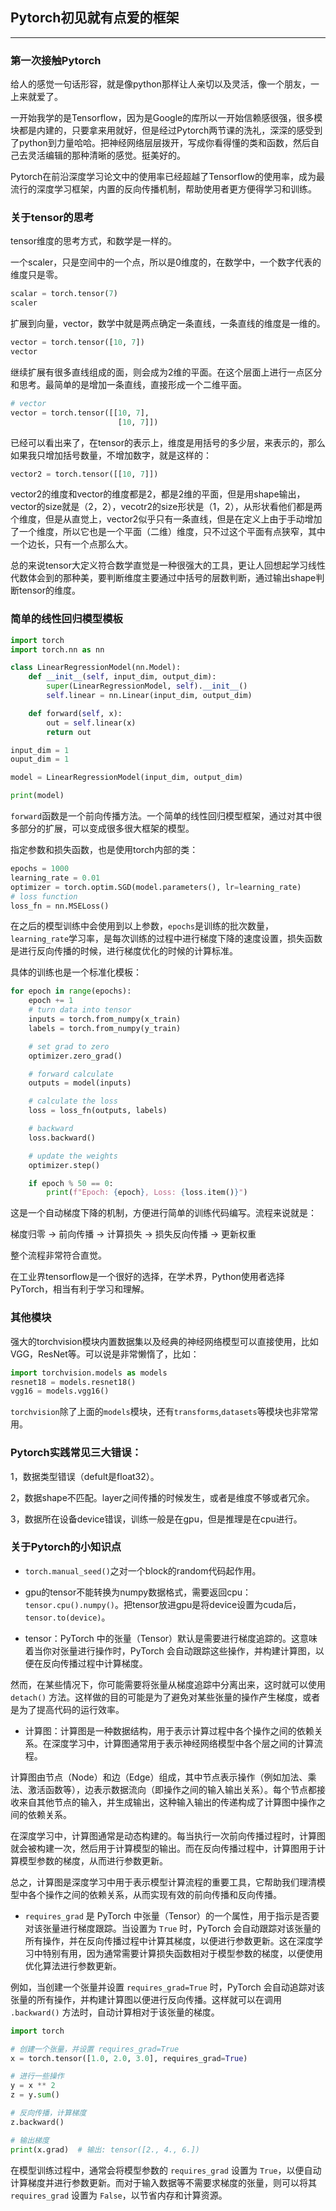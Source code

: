 ## Pytorch初见就有点爱的框架

---

### 第一次接触Pytorch

给人的感觉一句话形容，就是像python那样让人亲切以及灵活，像一个朋友，一上来就爱了。

一开始我学的是Tensorflow，因为是Google的库所以一开始信赖感很强，很多模块都是内建的，只要拿来用就好，但是经过Pytorch两节课的洗礼，深深的感受到了python到力量哈哈。把神经网络层层拨开，写成你看得懂的类和函数，然后自己去灵活编辑的那种清晰的感觉。挺美好的。

Pytorch在前沿深度学习论文中的使用率已经超越了Tensorflow的使用率，成为最流行的深度学习框架，内置的反向传播机制，帮助使用者更方便得学习和训练。

### 关于tensor的思考

tensor维度的思考方式，和数学是一样的。

一个scaler，只是空间中的一个点，所以是0维度的，在数学中，一个数字代表的维度只是零。

```python
scalar = torch.tensor(7)
scaler
```

扩展到向量，vector，数学中就是两点确定一条直线，一条直线的维度是一维的。

```python
vector = torch.tensor([10, 7])
vector
```

继续扩展有很多直线组成的面，则会成为2维的平面。在这个层面上进行一点区分和思考。最简单的是增加一条直线，直接形成一个二维平面。

```python
# vector
vector = torch.tensor([[10, 7],
                        [10, 7]])
```

已经可以看出来了，在tensor的表示上，维度是用括号的多少层，来表示的，那么如果我只增加括号数量，不增加数字，就是这样的：

```python
vector2 = torch.tensor([[10, 7]])
```

vector2的维度和vector的维度都是2，都是2维的平面，但是用shape输出，vector的size就是（2，2），vecotr2的size形状是（1，2），从形状看他们都是两个维度，但是从直觉上，vector2似乎只有一条直线，但是在定义上由于手动增加了一个维度，所以它也是一个平面（二维）维度，只不过这个平面有点狭窄，其中一个边长，只有一个点那么大。

总的来说tensor大定义符合数学直觉是一种很强大的工具，更让人回想起学习线性代数体会到的那种美，要判断维度主要通过中括号的层数判断，通过输出shape判断tensor的维度。


### 简单的线性回归模型模板

```python
import torch
import torch.nn as nn

class LinearRegressionModel(nn.Model):
    def __init__(self, input_dim, output_dim):
        super(LinearRegressionModel, self).__init__()
        self.linear = nn.Linear(input_dim, output_dim)

    def forward(self, x):
        out = self.linear(x)
        return out

input_dim = 1
ouput_dim = 1

model = LinearRegressionModel(input_dim, output_dim)

print(model)
```

`forward`函数是一个前向传播方法。一个简单的线性回归模型框架，通过对其中很多部分的扩展，可以变成很多很大框架的模型。

指定参数和损失函数，也是使用torch内部的类：

```python
epochs = 1000
learning_rate = 0.01
optimizer = torch.optim.SGD(model.parameters(), lr=learning_rate)
# loss function
loss_fn = nn.MSELoss()
```

在之后的模型训练中会使用到以上参数，`epochs`是训练的批次数量，`learning_rate`学习率，是每次训练的过程中进行梯度下降的速度设置，损失函数是进行反向传播的时候，进行梯度优化的时候的计算标准。

具体的训练也是一个标准化模板：

```python
for epoch in range(epochs):
    epoch += 1
    # turn data into tensor
    inputs = torch.from_numpy(x_train)
    labels = torch.from_numpy(y_train)

    # set grad to zero
    optimizer.zero_grad()

    # forward calculate
    outputs = model(inputs)

    # calculate the loss
    loss = loss_fn(outputs, labels)

    # backward
    loss.backward()

    # update the weights
    optimizer.step()

    if epoch % 50 == 0:
        print(f"Epoch: {epoch}, Loss: {loss.item()}")
```

这是一个自动梯度下降的机制，方便进行简单的训练代码编写。流程来说就是：

梯度归零 -> 前向传播 -> 计算损失 -> 损失反向传播 -> 更新权重

整个流程非常符合直觉。

在工业界tensorflow是一个很好的选择，在学术界，Python使用者选择PyTorch，相当有利于学习和理解。

### 其他模块

强大的torchvision模块内置数据集以及经典的神经网络模型可以直接使用，比如VGG，ResNet等。可以说是非常懒惰了，比如：

```python
import torchvision.models as models
resnet18 = models.resnet18()
vgg16 = models.vgg16()
```

`torchvision`除了上面的`models`模块，还有`transforms`,`datasets`等模块也非常常用。

### Pytorch实践常见三大错误：

1，数据类型错误（defult是float32）。

2，数据shape不匹配。layer之间传播的时候发生，或者是维度不够或者冗余。

3，数据所在设备device错误，训练一般是在gpu，但是推理是在cpu进行。

### 关于Pytorch的小知识点

- `torch.manual_seed()`之对一个block的random代码起作用。

- gpu的tensor不能转换为numpy数据格式，需要返回cpu：`tensor.cpu().numpy()`。把tensor放进gpu是将device设置为cuda后，`tensor.to(device)`。

- tensor：PyTorch 中的张量（Tensor）默认是需要进行梯度追踪的。这意味着当你对张量进行操作时，PyTorch 会自动跟踪这些操作，并构建计算图，以便在反向传播过程中计算梯度。

然而，在某些情况下，你可能需要将张量从梯度追踪中分离出来，这时就可以使用 `detach()` 方法。这样做的目的可能是为了避免对某些张量的操作产生梯度，或者是为了提高代码的运行效率。

- 计算图：计算图是一种数据结构，用于表示计算过程中各个操作之间的依赖关系。在深度学习中，计算图通常用于表示神经网络模型中各个层之间的计算流程。

计算图由节点（Node）和边（Edge）组成，其中节点表示操作（例如加法、乘法、激活函数等），边表示数据流向（即操作之间的输入输出关系）。每个节点都接收来自其他节点的输入，并生成输出，这种输入输出的传递构成了计算图中操作之间的依赖关系。

在深度学习中，计算图通常是动态构建的。每当执行一次前向传播过程时，计算图就会被构建一次，然后用于计算模型的输出。而在反向传播过程中，计算图用于计算模型参数的梯度，从而进行参数更新。

总之，计算图是深度学习中用于表示模型计算流程的重要工具，它帮助我们理清模型中各个操作之间的依赖关系，从而实现有效的前向传播和反向传播。

- `requires_grad` 是 PyTorch 中张量（Tensor）的一个属性，用于指示是否要对该张量进行梯度跟踪。当设置为 `True` 时，PyTorch 会自动跟踪对该张量的所有操作，并在反向传播过程中计算其梯度，以便进行参数更新。这在深度学习中特别有用，因为通常需要计算损失函数相对于模型参数的梯度，以便使用优化算法进行参数更新。

例如，当创建一个张量并设置 `requires_grad=True` 时，PyTorch 会自动追踪对该张量的所有操作，并构建计算图以便进行反向传播。这样就可以在调用 `.backward()` 方法时，自动计算相对于该张量的梯度。

```python
import torch

# 创建一个张量，并设置 requires_grad=True
x = torch.tensor([1.0, 2.0, 3.0], requires_grad=True)

# 进行一些操作
y = x ** 2
z = y.sum()

# 反向传播，计算梯度
z.backward()

# 输出梯度
print(x.grad)  # 输出: tensor([2., 4., 6.])
```

在模型训练过程中，通常会将模型参数的 `requires_grad` 设置为 `True`，以便自动计算梯度并进行参数更新。而对于输入数据等不需要求梯度的张量，则可以将其 `requires_grad` 设置为 `False`，以节省内存和计算资源。

